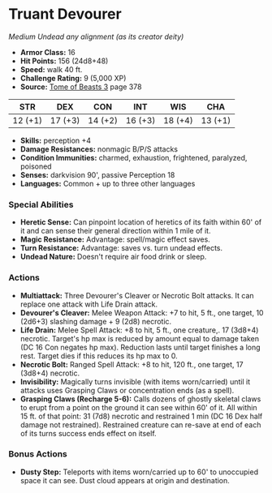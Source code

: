 # Truant Devourer

*Medium* *Undead* *any alignment (as its creator deity)*

- **Armor Class:** 16
- **Hit Points:** 156 (24d8+48)
- **Speed:** walk 40 ft.
- **Challenge Rating:** 9 (5,000 XP)
- **Source:** [Tome of Beasts 3](https://koboldpress.com/kpstore/product/tome-of-beasts-3-for-5th-edition/) page 378

| STR | DEX | CON | INT | WIS | CHA |
| --- | --- | --- | --- | --- | --- |
| 12 (+1) | 17 (+3) | 14 (+2) | 16 (+3) | 18 (+4) | 13 (+1) |

- **Skills:** perception +4
- **Damage Resistances:** nonmagic B/P/S attacks
- **Condition Immunities:** charmed, exhaustion, frightened, paralyzed, poisoned
- **Senses:** darkvision 90', passive Perception 18
- **Languages:** Common + up to three other languages

### Special Abilities

- **Heretic Sense:** Can pinpoint location of heretics of its faith within 60' of it and can sense their general direction within 1 mile of it.
- **Magic Resistance:** Advantage: spell/magic effect saves.
- **Turn Resistance:** Advantage: saves vs. turn undead effects.
- **Undead Nature:** Doesn't require air food drink or sleep.

### Actions

- **Multiattack:** Three Devourer's Cleaver or Necrotic Bolt attacks. It can replace one attack with Life Drain attack.
- **Devourer's Cleaver:** Melee Weapon Attack: +7 to hit, 5 ft., one target, 10 (2d6+3) slashing damage + 9 (2d8) necrotic.
- **Life Drain:** Melee Spell Attack: +8 to hit, 5 ft., one creature,. 17 (3d8+4) necrotic. Target's hp max is reduced by amount equal to damage taken (DC 16 Con negates hp max). Reduction lasts until target finishes a long rest. Target dies if this reduces its hp max to 0.
- **Necrotic Bolt:** Ranged Spell Attack: +8 to hit, 120 ft., one target, 17 (3d8+4) necrotic.
- **Invisibility:** Magically turns invisible (with items worn/carried) until it attacks uses Grasping Claws or concentration ends (as a spell).
- **Grasping Claws (Recharge 5-6):** Calls dozens of ghostly skeletal claws to erupt from a point on the ground it can see within 60' of it. All within 15 ft. of that point: 31 (7d8) necrotic and restrained 1 min (DC 16 Dex half damage not restrained). Restrained creature can re-save at end of each of its turns success ends effect on itself.

### Bonus Actions

- **Dusty Step:** Teleports  with items worn/carried up to 60' to unoccupied space it can see. Dust cloud appears at origin and destination.


